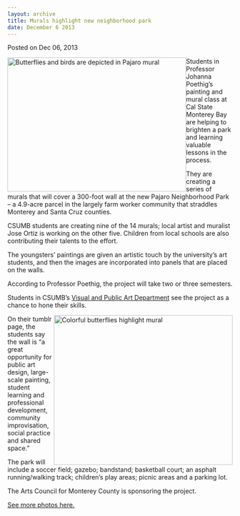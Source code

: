 ```yaml
---
layout: archive
title: Murals highlight new neighborhood park
date: December 6 2013
---
```





<span class="date">Posted on Dec 06, 2013    </span>
<p><img alt="Butterflies and birds are depicted in Pajaro mural" src="http://news.csumb.edu/sites/default/files/65/attachments/news/images/mural_for_web.jpg" style="float:left; width:400px; height:300px">Students in
Professor Johanna Poethig&#x2019;s painting and mural class at Cal State
Monterey Bay are helping to brighten a park and learning valuable
lessons in the process.</img></p>
<p>They are creating a series of murals that will cover a 300-foot
wall at the new Pajaro Neighborhood Park &#x2013; a 4.9-acre parcel in the
largely farm worker community that straddles Monterey and Santa
Cruz counties.</p>
<p>CSUMB students are creating nine of the 14 murals; local artist
and muralist Jose Ortiz is working on the other five. Children from
local schools are also contributing their talents to the
effort.</p>
<p>The youngsters&#x2019; paintings are given an artistic touch by the
university&#x2019;s art students, and then the images are incorporated
into panels that are placed on the walls.</p>
<p>According to Professor Poethig, the project will take two or
three semesters.</p>
<p>Students in CSUMB&#x2019;s <a href="http://vpa.csumb.edu" rel="nofollow">Visual and Public Art Department</a> see the project as
a chance to hone their skills.</p>
<p><img alt="Colorful butterflies highlight mural" src="http://news.csumb.edu/sites/default/files/65/attachments/news/images/pajaro_butterflies_for_web.jpg" style="float:right; width:400px; height:335px">On their tumblr
page, the students say the wall is &#x201C;a great opportunity for public
art design, large-scale painting, student learning and professional
development, community improvisation, social practice and shared
space.&#x201D;</img></p>
<p>The park will include a soccer field; gazebo; bandstand;
basketball court; an asphalt running/walking track; children&#x2019;s play
areas; picnic areas and a parking lot.</p>
<p>The Arts Council for Monterey County is sponsoring the
project.</p>
<p><a href="../../../../gallery/murals-highlight-pajaro-park.html" rel="nofollow">See more photos here.</a></p>





